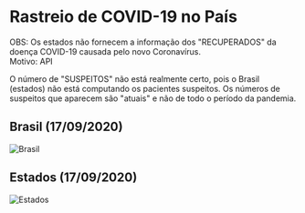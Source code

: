 # Rastreio de COVID-19 no País <br>

OBS: Os estados não fornecem a informação dos "RECUPERADOS" da doença COVID-19 causada pelo novo Coronavírus. <br>
Motivo: API <br>

O número de "SUSPEITOS" não está realmente certo, pois o Brasil (estados) não está computando os pacientes suspeitos. Os números de suspeitos que aparecem são "atuais" e não de todo o período da pandemia. <br>

## Brasil (17/09/2020)

![Brasil](https://user-images.githubusercontent.com/56196766/93417756-298f1780-f87f-11ea-9bfd-c86f7faf5476.png)

## Estados (17/09/2020)

![Estados](https://user-images.githubusercontent.com/56196766/93417907-74a92a80-f87f-11ea-9642-88ae592c9365.png)

